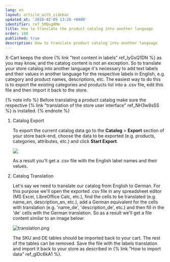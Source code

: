 ```yaml
---
lang: en
layout: article_with_sidebar
updated_at: '2018-02-09 13:26 +0400'
identifier: ref_5MQvg8Mm
title: How to translate the product catalog into another language
order: 100
published: true
description: How to translate product catalog into another language
---
```

X-Cart keeps the store {% link "text content in labels" ref_IyGxQ1DN %} as you may know, and the catalog content is not an exception. So to translate your store catalog into another language it's necessary to add text labels and their values in another language for the respective labels in English, e.g. category and product names, descriptions, etc. The easiest way to do this is to export the existing categories and products list into a .csv file, edit this file and then import it back to the store. 

{% note info %}
Before translating a product catalog make sure the respective {% link "translation of the store user interface" ref_NH3w8sSS %} is installed.
{% endnote %}

1. Catalog Export
  
   To export the current catalog data go to the **Catalog** > **Export** section of your store back-end, choose the data to be exported (e.g. products, categories, attributes, etc.) and click **Start Export**.

   ![]({{site.baseurl}}/attachments/ref_5MQvg8Mm/export.png)
  
   As a result you'll get a .csv file with the English label names and their values.

2. Catalog Translation
  
   Let's say we need to translate our catalog from English to German. For this purpose we'll open the exported .csv file in any spreadsheet editor (MS Excel, LibreOffice Calc, etc.), find the cells to be translated (e.g. name_en, description_en, etc.), add a German equivalent for the cells with translation (e.g. 'name_de', 'description_de', etc.) and then fill in the 'de' cells with the German translation. So as a result we'll get a file content similar to an image below:

   ![translation.png]({{site.baseurl}}/attachments/ref_5MQvg8Mm/translation.png)

   The SKU and DE tables should be imported back to your cart. The rest of the tables can be removed. Save the file with the labels translation and import it back to your store as described in {% link "How to import data" ref_glDc6kA1 %}.

